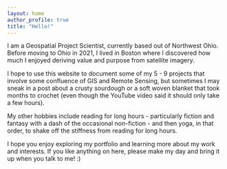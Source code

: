 ```yaml
---
layout: home
author_profile: true
title: "Hello!"
---
```


I am a Geospatial Project Scientist, currently based out of Northwest Ohio. Before moving to Ohio in 2021, I lived in Boston where I discovered how much I enjoyed deriving value and purpose from satellite imagery.

I hope to use this website to document some of my 5 - 9 projects that involve some confluence of GIS and Remote Sensing, but sometimes I may sneak in a post about a crusty sourdough or a soft woven blanket that took months to crochet (even though the YouTube video said it should only take a few hours).

My other hobbies include reading for long hours - particularly fiction and fantasy with a dash of the occasional non-fiction - and then yoga, in that order, to shake off the stiffness from reading for long hours.

I hope you enjoy exploring my portfolio and learning more about my work and interests. If you like anything on here, please make my day and bring it up when you talk to me! :)

